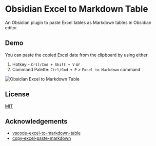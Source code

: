 # Obsidian Excel to Markdown Table

An Obsidian plugin to paste Excel tables as Markdown tables in Obsidian editor.

## Demo

You can paste the copied Excel date from the clipboard by using either

1. Hotkey - `Crtl/Cmd + Shift + V` or 
2. Command Palette: `Ctrl/Cmd + P` > `Excel to Markdown` command

![Obsidian Excel to Markdown Table](https://user-images.githubusercontent.com/2135089/151919147-8315155a-0972-4152-a8cc-70f835b6dece.gif)


## License
[MIT](LICENSE)

## Acknowledgements

 - [vscode-excel-to-markdown-table](https://github.com/csholmq/vscode-excel-to-markdown-table)
 - [copy-excel-paste-markdown](https://github.com/thisdavej/copy-excel-paste-markdown)

